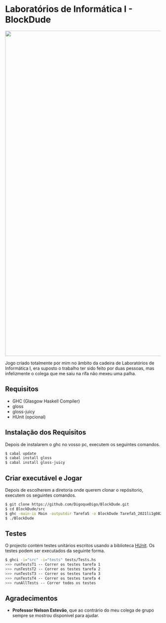 # Laboratórios de Informática I - BlockDude

<img align = "center" width = 1050px src = "https://raw.githubusercontent.com/DigoqueDigo/BlockDude/main/src/Resources1/Captura%20de%20ecr%C3%A3%20de%202022-03-05%2000-14-15.png"/>

Jogo criado totalmente por mim no âmbito da cadeira de Laboratórios de Informática I, era suposto o trabalho ter sido feito por duas pessoas, mas infelizmente o colega que me saiu na rifa não mexeu uma palha.

## Requisitos

- GHC (Glasgow Haskell Compiler)
- gloss
- gloss-juicy
- HUnit (opcional)

## Instalação dos Requisitos

Depois de instalarem o ghc no vosso pc, executem os seguintes comandos.

```bash
$ cabal update
$ cabal install gloss
$ cabal install gloss-juicy
```
## Criar executável e Jogar

Depois de escolherem a diretoria onde querem clonar o repósitorio, executem os seguintes comandos.

```bash
$ git clone https://github.com/DigoqueDigo/BlockDude.git
$ cd BlockDude/src
$ ghc -main-is Main -outputdir Tarefa5 -o BlockDude Tarefa5_2021li1g082
$ ./BlockDude
```

## Testes

O projecto contém testes unitários escritos usando a biblioteca [HUnit](https://hackage.haskell.org/package/HUnit). Os testes podem ser executados da seguinte forma.

```bash
$ ghci -i="src" -i="tests" tests/Tests.hs
>>> runTestsT1 -- Correr os testes tarefa 1
>>> runTestsT2 -- Correr os testes tarefa 2
>>> runTestsT3 -- Correr os testes tarefa 3
>>> runTestsT4 -- Correr os testes tarefa 4
>>> runAllTests -- Correr todos os testes
```

## Agradecimentos

- **Professor Nelson Estevão**, que ao contrário do meu colega de grupo sempre se mostrou disponivel para ajudar.
